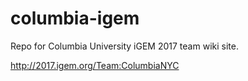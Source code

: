 # columbia-igem
Repo for Columbia University iGEM 2017 team wiki site.

http://2017.igem.org/Team:ColumbiaNYC 
